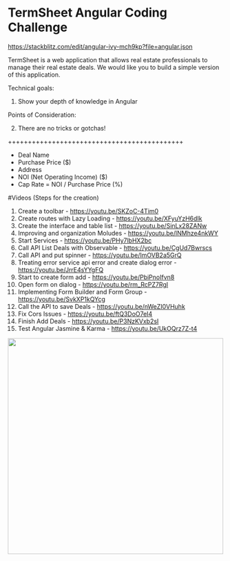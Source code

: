 # TermSheet Angular Coding Challenge

https://stackblitz.com/edit/angular-ivy-mch9kp?file=angular.json

TermSheet is a web application that allows real estate professionals to manage their real estate deals. We would like you to build a simple version of this application.

Technical goals:

1. Show your depth of knowledge in Angular

Points of Consideration:

2. There are no tricks or gotchas!

++++++++++++++++++++++++++++++++++++++++++++

- Deal Name 
- Purchase Price ($) 
- Address 
- NOI (Net Operating Income) ($) 
- Cap Rate = NOI / Purchase Price (%)


#Videos (Steps for the creation)
1. Create a toolbar - https://youtu.be/SKZoC-4Tim0
2. Create routes with Lazy Loading - https://youtu.be/XFyuYzH6dIk
3. Create the interface and table list - https://youtu.be/SinLx28ZANw
4. Improving and organization Moludes - https://youtu.be/lNMhze4nkWY
5. Start Services - https://youtu.be/PHy7lbHX2bc
6. Call API List Deals with Observable - https://youtu.be/CgUd7Bwrscs
7. Call API and put spinner - https://youtu.be/ImOVB2a5GrQ
8. Treating error service api error and create dialog error - https://youtu.be/JrrE4sYYgFQ
9. Start to create form add - https://youtu.be/PbiPnoIfvn8
10. Open form on dialog - https://youtu.be/rm_RcPZ7RgI
11. Implementing Form Builder and Form Group - https://youtu.be/SvkXP1kQYcg
12. Call the API to save Deals - https://youtu.be/nWeZI0VHuhk
13. Fix Cors Issues - https://youtu.be/ftQ3DoO7eI4
14. Finish Add Deals - https://youtu.be/P3NzKVxb2sI
15. Test Angular Jasmine & Karma  - https://youtu.be/UkOQrz7Z-t4



<img src="[https://user-images.githubusercontent.com/499192/57450172-1a955f80-725e-11e9-9fed-267179bdab15.gif](https://user-images.githubusercontent.com/32207134/176971826-a898e745-f1b7-4833-9f85-9214860d04db.png)" width="500px" >






